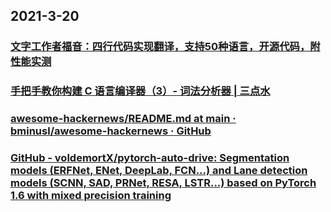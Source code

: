 
## 2021-3-20

### [文字工作者福音：四行代码实现翻译，支持50种语言，开源代码，附性能实测](https://juejin.cn/post/6940986438594854925)

### [手把手教你构建 C 语言编译器（3）- 词法分析器 | 三点水](https://lotabout.me/2015/write-a-C-interpreter-3/)

### [awesome-hackernews/README.md at main · bminusl/awesome-hackernews · GitHub](https://github.com/bminusl/awesome-hackernews/blob/main/README.md)

### [GitHub - voldemortX/pytorch-auto-drive: Segmentation models (ERFNet, ENet, DeepLab, FCN...) and Lane detection models (SCNN, SAD, PRNet, RESA, LSTR...) based on PyTorch 1.6 with mixed precision training](https://github.com/voldemortX/pytorch-auto-drive)